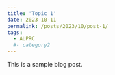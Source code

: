 ```yaml
---
title: 'Topic 1'
date: 2023-10-11
permalink: /posts/2023/10/post-1/
tags:
  - AUPRC
  #- category2
---
```


This is a sample blog post. 
